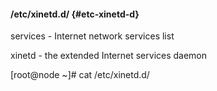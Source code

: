 #### /etc/xinetd.d/ {#etc-xinetd-d}

services - Internet network services list

xinetd - the extended Internet services daemon

[root@node ~]# cat /etc/xinetd.d/